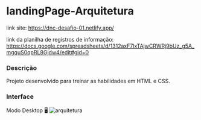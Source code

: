 # landingPage-Arquitetura

link site: https://dnc-desafio-01.netlify.app/

link da planilha de registros de informação: https://docs.google.com/spreadsheets/d/1312axF7lxTAjwCRWRj9bUz_g5A_mgquS0qpRL8Gjdw4/edit#gid=0

<h3>Descrição</h3>

Projeto desenvolvido para treinar as habilidades em HTML e CSS.

<h3>Interface</h3>

Modo Desktop 🖥
![arquitetura](https://github.com/ViniciusCoradini76/LandingPage-Arquitetura/assets/138939351/97cf5ce2-1917-4de7-9cda-a76e73046263)

